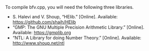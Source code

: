 To compile bfv.cpp, you will need the following three libraries.

- S. Halevi and V. Shoup, “HElib.” [Online]. Available: https://github.com/shaih/HElib
- “GMP: The GNU Multiple Precision Arithmetic Library.” [Online]. Available: https://gmplib.org
- “NTL: A Library for doing Number Theory.” [Online]. Available: http://www.shoup.net/ntl
